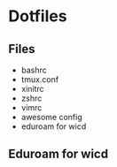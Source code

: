 # Dotfiles

## Files
* bashrc
* tmux.conf
* xinitrc
* zshrc
* vimrc
* awesome config
* eduroam for wicd

## Eduroam for wicd

